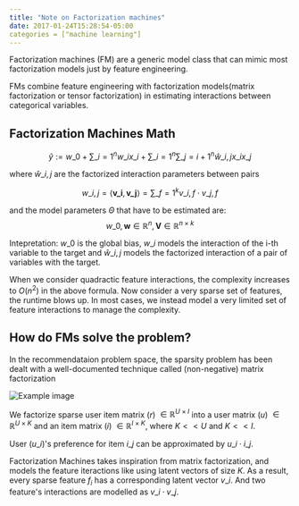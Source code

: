 ```yaml
---
title: "Note on Factorization machines"
date: 2017-01-24T15:28:54-05:00
categories = ["machine learning"]
---
```


Factorization machines (FM) are a generic model class that can mimic most factorization models just by feature engineering.

FMs combine feature engineering with factorization models(matrix factorization or tensor factorization) in estimating interactions between categorical variables.

<!-- Factorization machines (FMs) uses linear regression and matrix factorization to model sparse feature interactions but in linear time.
 -->
## Factorization Machines Math 

$$ \hat y := w\_0 + \sum\_{i= 1}^n w\_i x\_i + \sum\_{i = 1}^n \sum\_{j = i+1}^n \hat w\_{i,j} x\_i x\_j $$

where $\hat w\_{i,j}$ are the factorized interaction parameters between pairs

$$ w\_{i, j} = \langle \mathbf{v\_i}, \mathbf{v\_j}\rangle = \sum\_{f = 1}^k v\_{i,f} \cdot v\_{j,f} $$

and the model parameters $\Theta$ that have to be estimated are:
$$w\_{0}, \mathbf{w} \in \mathbb{R}^n, \mathbf{V} \in \mathbb{R}^{n \times k}$$

Intepretation: $w\_0$ is the global bias, $w\_i$ models the interaction of the i-th variable to the target and $\hat w\_{i, j}$ models the factorized interaction of a pair of variables with the target.

When we consider quadractic feature interactions, the complexity increases to $O(n^2)$ in the above formula. Now consider a very sparse set of features, the runtime blows up. In most cases, we instead model a very limited set of feature interactions to manage the complexity.

## How do FMs solve the problem?
In the recommendataion problem space, the sparsity problem has been dealt with a well-documented technique called (non-negative) matrix factorization


![Example image](/images/factorization.png)

We factorize sparse user item matrix $( r )$ $\in \mathbb{R}^{U \times I}$ into a user matrix $(u)$ $\in \mathbb{R}^{U  \times K}$ and an item matrix $(i)$ $\in \mathbb{R}^{I \times K}$, where $K << U$ and $K << I$.

User $(u\_i)$'s preference for item $i\_j$ can be approximated by $u\_i \cdot i\_j$.

Factorization Machines takes inspiration from matrix factorization, and models the feature iteractions like using latent vectors of size $K$. As a result, every sparse feature $f_i$ has a corresponding latent vector $v\_i$. And two feature's interactions are modelled as $v\_i \cdot v\_j$.
